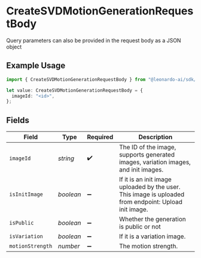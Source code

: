 # CreateSVDMotionGenerationRequestBody

Query parameters can also be provided in the request body as a JSON object

## Example Usage

```typescript
import { CreateSVDMotionGenerationRequestBody } from "@leonardo-ai/sdk/sdk/models/operations";

let value: CreateSVDMotionGenerationRequestBody = {
  imageId: "<id>",
};
```

## Fields

| Field                                                                                                 | Type                                                                                                  | Required                                                                                              | Description                                                                                           |
| ----------------------------------------------------------------------------------------------------- | ----------------------------------------------------------------------------------------------------- | ----------------------------------------------------------------------------------------------------- | ----------------------------------------------------------------------------------------------------- |
| `imageId`                                                                                             | *string*                                                                                              | :heavy_check_mark:                                                                                    | The ID of the image, supports generated images, variation images, and init images.                    |
| `isInitImage`                                                                                         | *boolean*                                                                                             | :heavy_minus_sign:                                                                                    | If it is an init image uploaded by the user. This image is uploaded from endpoint: Upload init image. |
| `isPublic`                                                                                            | *boolean*                                                                                             | :heavy_minus_sign:                                                                                    | Whether the generation is public or not                                                               |
| `isVariation`                                                                                         | *boolean*                                                                                             | :heavy_minus_sign:                                                                                    | If it is a variation image.                                                                           |
| `motionStrength`                                                                                      | *number*                                                                                              | :heavy_minus_sign:                                                                                    | The motion strength.                                                                                  |